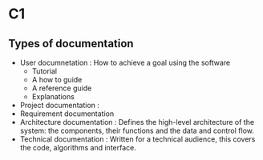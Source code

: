 # C1
## Types of documentation
- User documnetation : How to achieve a goal using the software
    - Tutorial
    - A how to guide
    - A reference guide
    - Explanations
- Project documentation : 
- Requirement documentation
- Architecture documentation : Defines the high-level architecture of the system: the components, their functions and the data and control flow.
- Technical documentation :  Written for a technical audience, this covers the code, algorithms and interface.